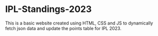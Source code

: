 # IPL-Standings-2023

This is a basic website created using HTML, CSS and JS to dynamically fetch json data and update the points table for IPL 2023.
